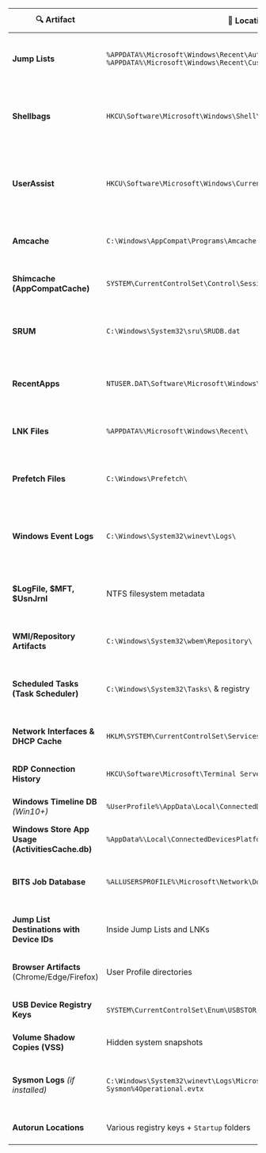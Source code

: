 | 🔍 **Artifact**                | 📁 **Location**                                                                                                         | 📌 **What It Reveals**                                      | 🧪 **Use Cases**                                             | 🛠️ **Tools**                   |
| ------------------------------ | ----------------------------------------------------------------------------------------------------------------------- | ----------------------------------------------------------- | ------------------------------------------------------------ | ------------------------------- |
| **Jump Lists**                 | `%APPDATA%\Microsoft\Windows\Recent\AutomaticDestinations\`<br>`%APPDATA%\Microsoft\Windows\Recent\CustomDestinations\` | File paths, timestamps, associated app, pinned usage        | Track deleted file access, payload mapping, timeline filling | JLECmd, JumpList Explorer       |
| **Shellbags**                  | `HKCU\Software\Microsoft\Windows\Shell\BagMRU`                                                                          | Accessed folders (even deleted), view mode, timestamps      | Detect deleted folders, user behavior                        | ShellBags Explorer, SBECmd      |
| **UserAssist**                 | `HKCU\Software\Microsoft\Windows\CurrentVersion\Explorer\UserAssist`                                                    | GUI-launched programs, run count, timestamp (ROT13 encoded) | Track user-launched apps                                     | UserAssistView, RegRipper       |
| **Amcache**                    | `C:\Windows\AppCompat\Programs\Amcache.hve`                                                                             | Executables run, SHA1, path, install time                   | Find deleted/moved malware, support timeline                 | AmcacheParser, PECmd            |
| **Shimcache (AppCompatCache)** | `SYSTEM\CurrentControlSet\Control\Session Manager\AppCompatCache`                                                       | Executable history, path, timestamps                        | Identify past malware execution                              | AppCompatCacheParser, RegRipper |
| **SRUM**                       | `C:\Windows\System32\sru\SRUDB.dat`                                                                                     | App usage, battery, network, resource metrics               | Correlate app + network activity, long-term use              | srum-dump, ESEDatabaseView      |
| **RecentApps**                 | `NTUSER.DAT\Software\Microsoft\Windows\CurrentVersion\Search\RecentApps`                                                | Recently opened apps, executable paths                      | Show user behavior, intent                                   | RegRipper Plugin                |
| **LNK Files**                  | `%APPDATA%\Microsoft\Windows\Recent\`                                                                                   | File path, working directory, timestamps                    | Track removable media, file usage                            | LECmd, Shortcut Parser          |
| **Prefetch Files**             | `C:\Windows\Prefetch\`                                                                                                  | Executed programs, run count, last 8 launches               | Execution timeline, binary usage patterns                    | PECmd, WinPrefetchView          |
| **Windows Event Logs**                           | `C:\Windows\System32\winevt\Logs\`                                           | Login activity, privilege escalation, service starts | Detect persistence, RDP use, lateral movement       | Event Viewer, LogParser, Chainsaw      |
| **\$LogFile, \$MFT, \$UsnJrnl**                  | NTFS filesystem metadata                                                     | File creation, deletion, rename, movement            | Undeleted/deleted file tracking, low-level timeline | MFTECmd, AnalyzeMFT                    |
| **WMI/Repository Artifacts**                     | `C:\Windows\System32\wbem\Repository\`                                       | Scheduled tasks, persistence via WMI                 | Detect living-off-the-land techniques               | WMIOps, RegRipper                      |
| **Scheduled Tasks (Task Scheduler)**             | `C:\Windows\System32\Tasks\` & registry                                      | Task name, execution time, associated action         | Malware persistence, lateral movement               | Autoruns, Task Scheduler, RegRipper    |
| **Network Interfaces & DHCP Cache**              | `HKLM\SYSTEM\CurrentControlSet\Services\Tcpip\Parameters\Interfaces\`        | IP history, connected networks, MAC info             | Network mapping, rogue device tracing               | NetAnalysis, NirSoft tools             |
| **RDP Connection History**                       | `HKCU\Software\Microsoft\Terminal Server Client\`                            | IPs of connected systems                             | Detect RDP-based lateral movement                   | RegRipper plugin                       |
| **Windows Timeline DB** *(Win10+)*               | `%UserProfile%\AppData\Local\ConnectedDevicesPlatform\L.*.db`                | App activity across devices                          | Cross-device timeline of actions                    | SQLite Browser                         |
| **Windows Store App Usage (ActivitiesCache.db)** | `%AppData%\Local\ConnectedDevicesPlatform\L.*\ActivitiesCache.db`            | Application usage tracking                           | Detect modern app use                               | TimelineParser                         |
| **BITS Job Database**                            | `%ALLUSERSPROFILE%\Microsoft\Network\Downloader\qmgr*.dat`                   | Background file downloads (e.g., malware)            | Covert malware downloads                            | bitsparser                             |
| **Jump List Destinations with Device IDs**       | Inside Jump Lists and LNKs                                                   | USB device serials, volume GUIDs                     | Correlate file access with specific USBs            | JLECmd with device mapping             |
| **Browser Artifacts** (Chrome/Edge/Firefox)      | User Profile directories                                                     | History, bookmarks, session restores                 | Credential harvesting, exfil behavior               | BrowserHistoryView, WebBrowserPassView |
| **USB Device Registry Keys**                     | `SYSTEM\CurrentControlSet\Enum\USBSTOR` & `SYSTEM\MountedDevices`            | Serial number, mount point                           | USB usage history                                   | USBDeview, RegRipper                   |
| **Volume Shadow Copies (VSS)**                   | Hidden system snapshots                                                      | Previous state of files/folders                      | Recover deleted or overwritten artifacts            | vssadmin, ShadowCopyView, vshadow      |
| **Sysmon Logs** *(if installed)*                 | `C:\Windows\System32\winevt\Logs\Microsoft-Windows-Sysmon%4Operational.evtx` | Detailed process, network, and file events           | Advanced process tracking                           | SysmonView, Sigma rules                |
| **Autorun Locations**                            | Various registry keys + `Startup` folders                                    | Persistence methods                                  | Detect malware startup mechanisms                   | Autoruns, RegRipper                    |
